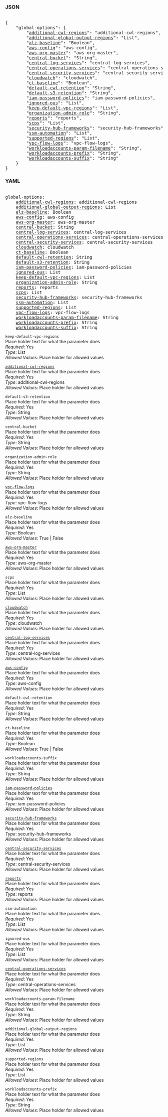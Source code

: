 ### JSON 
<pre> 
{
    "global-options": {
        "<a href=#additional-cwl-regions>additional-cwl-regions</a>": "additional-cwl-regions", 
        "<a href=#additional-global-output-regions>additional-global-output-regions</a>": "List", 
        "<a href=#alz-baseline>alz-baseline</a>": "Boolean", 
        "<a href=#aws-config>aws-config</a>": "aws-config", 
        "<a href=#aws-org-master>aws-org-master</a>": "aws-org-master", 
        "<a href=#central-bucket>central-bucket</a>": "String", 
        "<a href=#central-log-services>central-log-services</a>": "central-log-services", 
        "<a href=#central-operations-services>central-operations-services</a>": "central-operations-services", 
        "<a href=#central-security-services>central-security-services</a>": "central-security-services", 
        "<a href=#cloudwatch>cloudwatch</a>": "cloudwatch", 
        "<a href=#ct-baseline>ct-baseline</a>": "Boolean", 
        "<a href=#default-cwl-retention>default-cwl-retention</a>": "String", 
        "<a href=#default-s3-retention>default-s3-retention</a>": "String", 
        "<a href=#iam-password-policies>iam-password-policies</a>": "iam-password-policies", 
        "<a href=#ignored-ous>ignored-ous</a>": "List", 
        "<a href=#keep-default-vpc-regions>keep-default-vpc-regions</a>": "List", 
        "<a href=#organization-admin-role>organization-admin-role</a>": "String", 
        "<a href=#reports>reports</a>": "reports", 
        "<a href=#scps>scps</a>": "List", 
        "<a href=#security-hub-frameworks>security-hub-frameworks</a>": "security-hub-frameworks", 
        "<a href=#ssm-automation>ssm-automation</a>": "List", 
        "<a href=#supported-regions>supported-regions</a>": "List", 
        "<a href=#vpc-flow-logs>vpc-flow-logs</a>": "vpc-flow-logs", 
        "<a href=#workloadaccounts-param-filename>workloadaccounts-param-filename</a>": "String", 
        "<a href=#workloadaccounts-prefix>workloadaccounts-prefix</a>": "String", 
        "<a href=#workloadaccounts-suffix>workloadaccounts-suffix</a>": "String"
    }
}</pre> 
### YAML 
<pre> 
global-options:
    <a href=#additional-cwl-regions>additional-cwl-regions</a>: additional-cwl-regions
    <a href=#additional-global-output-regions>additional-global-output-regions</a>: List
    <a href=#alz-baseline>alz-baseline</a>: Boolean
    <a href=#aws-config>aws-config</a>: aws-config
    <a href=#aws-org-master>aws-org-master</a>: aws-org-master
    <a href=#central-bucket>central-bucket</a>: String
    <a href=#central-log-services>central-log-services</a>: central-log-services
    <a href=#central-operations-services>central-operations-services</a>: central-operations-services
    <a href=#central-security-services>central-security-services</a>: central-security-services
    <a href=#cloudwatch>cloudwatch</a>: cloudwatch
    <a href=#ct-baseline>ct-baseline</a>: Boolean
    <a href=#default-cwl-retention>default-cwl-retention</a>: String
    <a href=#default-s3-retention>default-s3-retention</a>: String
    <a href=#iam-password-policies>iam-password-policies</a>: iam-password-policies
    <a href=#ignored-ous>ignored-ous</a>: List
    <a href=#keep-default-vpc-regions>keep-default-vpc-regions</a>: List
    <a href=#organization-admin-role>organization-admin-role</a>: String
    <a href=#reports>reports</a>: reports
    <a href=#scps>scps</a>: List
    <a href=#security-hub-frameworks>security-hub-frameworks</a>: security-hub-frameworks
    <a href=#ssm-automation>ssm-automation</a>: List
    <a href=#supported-regions>supported-regions</a>: List
    <a href=#vpc-flow-logs>vpc-flow-logs</a>: vpc-flow-logs
    <a href=#workloadaccounts-param-filename>workloadaccounts-param-filename</a>: String
    <a href=#workloadaccounts-prefix>workloadaccounts-prefix</a>: String
    <a href=#workloadaccounts-suffix>workloadaccounts-suffix</a>: String
</pre> 


`keep-default-vpc-regions`  <a name="keep-default-vpc-regions"></a> \
Place holder text for what the parameter does \
*Required*: Yes \
*Type*: List \
*Allowed Values*: Place holder for allowed values

<a name= "additional-cwl-regions" href="global-options/additional-cwl-regions.md">`additional-cwl-regions`</a> \
Place holder text for what the parameter does \
*Required*: Yes \
*Type*: additional-cwl-regions \
*Allowed Values*: Place holder for allowed values

`default-s3-retention`  <a name="default-s3-retention"></a> \
Place holder text for what the parameter does \
*Required*: Yes \
*Type*: String \
*Allowed Values*: Place holder for allowed values

`central-bucket`  <a name="central-bucket"></a> \
Place holder text for what the parameter does \
*Required*: Yes \
*Type*: String \
*Allowed Values*: Place holder for allowed values

`organization-admin-role`  <a name="organization-admin-role"></a> \
Place holder text for what the parameter does \
*Required*: Yes \
*Type*: String \
*Allowed Values*: Place holder for allowed values

<a name= "vpc-flow-logs" href="global-options/vpc-flow-logs.md">`vpc-flow-logs`</a> \
Place holder text for what the parameter does \
*Required*: Yes \
*Type*: vpc-flow-logs \
*Allowed Values*: Place holder for allowed values

`alz-baseline`  <a name="alz-baseline"></a> \
Place holder text for what the parameter does \
*Required*: Yes \
*Type*: Boolean \
*Allowed Values*: True | False

<a name= "aws-org-master" href="global-options/aws-org-master.md">`aws-org-master`</a> \
Place holder text for what the parameter does \
*Required*: Yes \
*Type*: aws-org-master \
*Allowed Values*: Place holder for allowed values

`scps`  <a name="scps"></a> \
Place holder text for what the parameter does \
*Required*: Yes \
*Type*: List \
*Allowed Values*: Place holder for allowed values

<a name= "cloudwatch" href="global-options/cloudwatch.md">`cloudwatch`</a> \
Place holder text for what the parameter does \
*Required*: Yes \
*Type*: cloudwatch \
*Allowed Values*: Place holder for allowed values

<a name= "central-log-services" href="global-options/central-log-services.md">`central-log-services`</a> \
Place holder text for what the parameter does \
*Required*: Yes \
*Type*: central-log-services \
*Allowed Values*: Place holder for allowed values

<a name= "aws-config" href="global-options/aws-config.md">`aws-config`</a> \
Place holder text for what the parameter does \
*Required*: Yes \
*Type*: aws-config \
*Allowed Values*: Place holder for allowed values

`default-cwl-retention`  <a name="default-cwl-retention"></a> \
Place holder text for what the parameter does \
*Required*: Yes \
*Type*: String \
*Allowed Values*: Place holder for allowed values

`ct-baseline`  <a name="ct-baseline"></a> \
Place holder text for what the parameter does \
*Required*: Yes \
*Type*: Boolean \
*Allowed Values*: True | False

`workloadaccounts-suffix`  <a name="workloadaccounts-suffix"></a> \
Place holder text for what the parameter does \
*Required*: Yes \
*Type*: String \
*Allowed Values*: Place holder for allowed values

<a name= "iam-password-policies" href="global-options/iam-password-policies.md">`iam-password-policies`</a> \
Place holder text for what the parameter does \
*Required*: Yes \
*Type*: iam-password-policies \
*Allowed Values*: Place holder for allowed values

<a name= "security-hub-frameworks" href="global-options/security-hub-frameworks.md">`security-hub-frameworks`</a> \
Place holder text for what the parameter does \
*Required*: Yes \
*Type*: security-hub-frameworks \
*Allowed Values*: Place holder for allowed values

<a name= "central-security-services" href="global-options/central-security-services.md">`central-security-services`</a> \
Place holder text for what the parameter does \
*Required*: Yes \
*Type*: central-security-services \
*Allowed Values*: Place holder for allowed values

<a name= "reports" href="global-options/reports.md">`reports`</a> \
Place holder text for what the parameter does \
*Required*: Yes \
*Type*: reports \
*Allowed Values*: Place holder for allowed values

`ssm-automation`  <a name="ssm-automation"></a> \
Place holder text for what the parameter does \
*Required*: Yes \
*Type*: List \
*Allowed Values*: Place holder for allowed values

`ignored-ous`  <a name="ignored-ous"></a> \
Place holder text for what the parameter does \
*Required*: Yes \
*Type*: List \
*Allowed Values*: Place holder for allowed values

<a name= "central-operations-services" href="global-options/central-operations-services.md">`central-operations-services`</a> \
Place holder text for what the parameter does \
*Required*: Yes \
*Type*: central-operations-services \
*Allowed Values*: Place holder for allowed values

`workloadaccounts-param-filename`  <a name="workloadaccounts-param-filename"></a> \
Place holder text for what the parameter does \
*Required*: Yes \
*Type*: String \
*Allowed Values*: Place holder for allowed values

`additional-global-output-regions`  <a name="additional-global-output-regions"></a> \
Place holder text for what the parameter does \
*Required*: Yes \
*Type*: List \
*Allowed Values*: Place holder for allowed values

`supported-regions`  <a name="supported-regions"></a> \
Place holder text for what the parameter does \
*Required*: Yes \
*Type*: List \
*Allowed Values*: Place holder for allowed values

`workloadaccounts-prefix`  <a name="workloadaccounts-prefix"></a> \
Place holder text for what the parameter does \
*Required*: Yes \
*Type*: String \
*Allowed Values*: Place holder for allowed values

